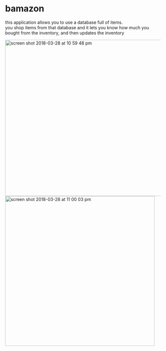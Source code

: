 # bamazon

this application allows you to use a database full of items.  
you shop items from that database and it lets you know how much you bought from the inventory, and then updates the inventory

<img width="505" alt="screen shot 2018-03-28 at 10 59 48 pm" src="https://user-images.githubusercontent.com/30846050/38068210-f783bd5e-32dd-11e8-8101-bf8b9ac3b65e.png">


<img width="484" alt="screen shot 2018-03-28 at 11 00 03 pm" src="https://user-images.githubusercontent.com/30846050/38068159-b32065f4-32dd-11e8-873d-8bc0138c4e56.png">
